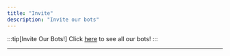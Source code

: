 ```yaml
---
title: "Invite"
description: "Invite our bots"
---
```

:::tip[Invite Our Bots!]
 Click [here](https://zono.bloxy.pro) to see all our bots!
:::



---